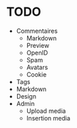 # TODO

* Commentaires
	* Markdown
	* Preview
	* OpenID
	* Spam
	* Avatars
	* Cookie
* Tags
* Markdown
* Design
* Admin
	* Upload media
	* Insertion media